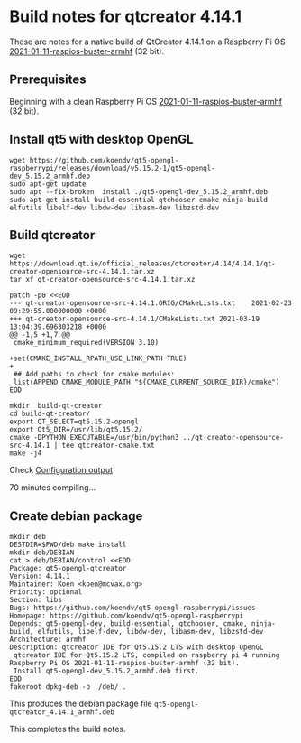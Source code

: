 # Build notes for qtcreator 4.14.1
These are notes for a native build of QtCreator 4.14.1 on a Raspberry Pi OS [2021-01-11-raspios-buster-armhf](https://www.raspberrypi.org/software/operating-systems/) (32 bit).

## Prerequisites

Beginning with a clean Raspberry Pi OS [2021-01-11-raspios-buster-armhf](https://www.raspberrypi.org/software/operating-systems/) (32 bit).

## Install qt5 with desktop OpenGL
```
wget https://github.com/koendv/qt5-opengl-raspberrypi/releases/download/v5.15.2-1/qt5-opengl-dev_5.15.2_armhf.deb
sudo apt-get update
sudo apt --fix-broken  install ./qt5-opengl-dev_5.15.2_armhf.deb
sudo apt-get install build-essential qtchooser cmake ninja-build elfutils libelf-dev libdw-dev libasm-dev libzstd-dev
```
## Build qtcreator
```
wget https://download.qt.io/official_releases/qtcreator/4.14/4.14.1/qt-creator-opensource-src-4.14.1.tar.xz
tar xf qt-creator-opensource-src-4.14.1.tar.xz

patch -p0 <<EOD
--- qt-creator-opensource-src-4.14.1.ORIG/CMakeLists.txt	2021-02-23 09:29:55.000000000 +0000
+++ qt-creator-opensource-src-4.14.1/CMakeLists.txt	2021-03-19 13:04:39.696303218 +0000
@@ -1,5 +1,7 @@
 cmake_minimum_required(VERSION 3.10)
 
+set(CMAKE_INSTALL_RPATH_USE_LINK_PATH TRUE)
+
 ## Add paths to check for cmake modules:
 list(APPEND CMAKE_MODULE_PATH "${CMAKE_CURRENT_SOURCE_DIR}/cmake")
EOD

mkdir  build-qt-creator
cd build-qt-creator/
export QT_SELECT=qt5.15.2-opengl
export Qt5_DIR=/usr/lib/qt5.15.2/
cmake -DPYTHON_EXECUTABLE=/usr/bin/python3 ../qt-creator-opensource-src-4.14.1 | tee qtcreator-cmake.txt
make -j4
```

Check [Configuration output](qtcreator_config_summary.txt)

70 minutes compiling...

## Create debian package
```
mkdir deb
DESTDIR=$PWD/deb make install
mkdir deb/DEBIAN
cat > deb/DEBIAN/control <<EOD
Package: qt5-opengl-qtcreator
Version: 4.14.1
Maintainer: Koen <koen@mcvax.org>
Priority: optional
Section: libs
Bugs: https://github.com/koendv/qt5-opengl-raspberrypi/issues
Homepage: https://github.com/koendv/qt5-opengl-raspberrypi
Depends: qt5-opengl-dev, build-essential, qtchooser, cmake, ninja-build, elfutils, libelf-dev, libdw-dev, libasm-dev, libzstd-dev
Architecture: armhf
Description: qtcreator IDE for Qt5.15.2 LTS with desktop OpenGL
 qtcreator IDE for Qt5.15.2 LTS, compiled on raspberry pi 4 running Raspberry Pi OS 2021-01-11-raspios-buster-armhf (32 bit).
 Install qt5-opengl-dev_5.15.2_armhf.deb first.
EOD
fakeroot dpkg-deb -b ./deb/ .
```
This produces the debian package file ```qt5-opengl-qtcreator_4.14.1_armhf.deb```

This completes the build notes.
